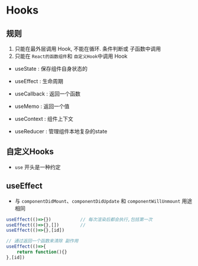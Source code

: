 # Hooks
  
## 规则
1. 只能在最外层调用 Hook, 不能在循环. 条件判断或 子函数中调用
2. 只能在 `React的函数组件`和 `自定义Hook`中调用 Hook


- useState      : 保存组件自身状态的
- useEffect     : 生命周期
- useCallback   : 返回一个函数
- useMemo       : 返回一个值

- useContext    : 组件上下文
- useReducer    : 管理组件本地复杂的state

## 自定义Hooks
- `use` 开头是一种约定

## useEffect
- 与 `componentDidMount`、`componentDidUpdate` 和 `componentWillUnmount` 用途相同

```ts
useEffect(()=>{})           // 每次渲染后都会执行,包括第一次
useEffect(()=>{},[])        // 
useEffect(()=>{},[id])

// 通过返回一个函数来清除 副作用
useEffect(()=>{ 
    return function(){}
},[id])
```